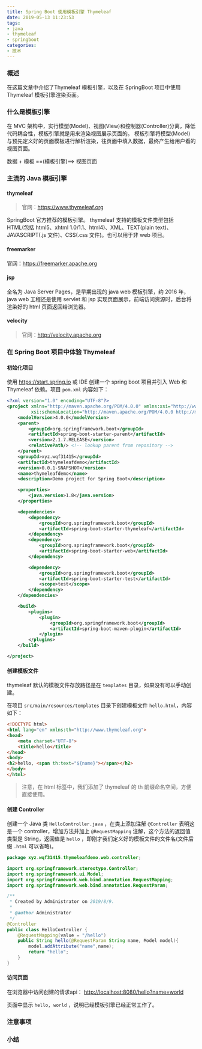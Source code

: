 ```yaml
---
title: Spring Boot 使用模板引擎 Thymeleaf
date: 2019-05-13 11:23:53
tags:
- java
- thymeleaf
- springboot
categories:
- 技术
---
```


### 概述
在这篇文章中介绍了Thymeleaf 模板引擎，以及在 SpringBoot 项目中使用 Thymeleaf 模板引擎渲染页面。

### 什么是模板引擎
在 MVC 架构中，实行模型(Model)、视图(View)和控制器(Controller)分离，降低代码耦合性，模板引擎就是用来渲染视图展示页面的。
模板引擎将模型(Model) 与预先定义好的页面模板进行解析渲染，往页面中填入数据，最终产生给用户看的视图页面。

数据 + 模板 ==(模板引擎)==> 视图页面

<!-- more -->

### 主流的 Java 模板引擎
#### thymeleaf
> 官网：<https://www.thymeleaf.org>

SpringBoot 官方推荐的模板引擎。
thymeleaf 支持的模板文件类型包括 HTML(包括 html5、xhtml 1.0/1.1、html4)、XML、TEXT(plain text)、JAVASCRIPT(.js 文件)、CSS(.css 文件)。也可以用于非 web 项目。

#### freemarker
官网：<https://freemarker.apache.org>

#### jsp
全名为 Java Server Pages，是早期出现的 java web 模板引擎，约 2016 年，java web 工程还是使用 servlet 和 jsp 实现页面展示，前端访问资源时，后台将渲染好的 html 页面返回给浏览器。

#### velocity
> 官网：<http://velocity.apache.org>

### 在  Spring Boot  项目中体验  Thymeleaf

#### 初始化项目

使用 <https://start.spring.io> 或 IDE 创建一个 spring boot 项目并引入 Web 和 Thymeleaf 依赖。项目 `pom.xml` 内容如下：

```xml
<?xml version="1.0" encoding="UTF-8"?>
<project xmlns="http://maven.apache.org/POM/4.0.0" xmlns:xsi="http://www.w3.org/2001/XMLSchema-instance"
         xsi:schemaLocation="http://maven.apache.org/POM/4.0.0 http://maven.apache.org/xsd/maven-4.0.0.xsd">
    <modelVersion>4.0.0</modelVersion>
    <parent>
        <groupId>org.springframework.boot</groupId>
        <artifactId>spring-boot-starter-parent</artifactId>
        <version>2.1.7.RELEASE</version>
        <relativePath/> <!-- lookup parent from repository -->
    </parent>
    <groupId>xyz.wqf31415</groupId>
    <artifactId>thymeleafdemo</artifactId>
    <version>0.0.1-SNAPSHOT</version>
    <name>thymeleafdemo</name>
    <description>Demo project for Spring Boot</description>

    <properties>
        <java.version>1.8</java.version>
    </properties>

    <dependencies>
        <dependency>
            <groupId>org.springframework.boot</groupId>
            <artifactId>spring-boot-starter-thymeleaf</artifactId>
        </dependency>
        <dependency>
            <groupId>org.springframework.boot</groupId>
            <artifactId>spring-boot-starter-web</artifactId>
        </dependency>

        <dependency>
            <groupId>org.springframework.boot</groupId>
            <artifactId>spring-boot-starter-test</artifactId>
            <scope>test</scope>
        </dependency>
    </dependencies>

    <build>
        <plugins>
            <plugin>
                <groupId>org.springframework.boot</groupId>
                <artifactId>spring-boot-maven-plugin</artifactId>
            </plugin>
        </plugins>
    </build>

</project>
```

#### 创建模板文件

thymeleaf 默认的模板文件存放路径是在 `templates` 目录，如果没有可以手动创建。

在项目 `src/main/resources/templates` 目录下创建模板文件 `hello.html`，内容如下：

```html
<!DOCTYPE html>
<html lang="en" xmlns:th="http://www.thymeleaf.org">
<head>
    <meta charset="UTF-8">
    <title>hello</title>
</head>
<body>
<h2>hello, <span th:text="${name}"></span></h2>
</body>
</html>
```

> 注意，在 html 标签中，我们添加了 thymeleaf 的 th 前缀命名空间，方便直接使用。

#### 创建 Controller

创建一个 Java 类 `HelloController.java` ，在类上添加注解 `@Controller` 表明这是一个 controller，增加方法并加上 `@RequestMapping` 注解，这个方法的返回值类型是 String，返回值是 `hello` ，即刚才我们定义好的模板文件的文件名(文件后缀 `.html` 可以省略)。

```java
package xyz.wqf31415.thymeleafdemo.web.controller;

import org.springframework.stereotype.Controller;
import org.springframework.ui.Model;
import org.springframework.web.bind.annotation.RequestMapping;
import org.springframework.web.bind.annotation.RequestParam;

/**
 * Created by Administrator on 2019/8/9.
 *
 * @author Administrator
 */
@Controller
public class HelloController {
    @RequestMapping(value = "/hello")
    public String hello(@RequestParam String name, Model model){
        model.addAttribute("name",name);
        return "hello";
    }
}
```

#### 访问页面

在浏览器中访问创建的请求api： <http://localhost:8080/hello?name=world> 

页面中显示 `hello, world` ，说明已经模板引擎已经正常工作了。

### 注意事项

### 小结


